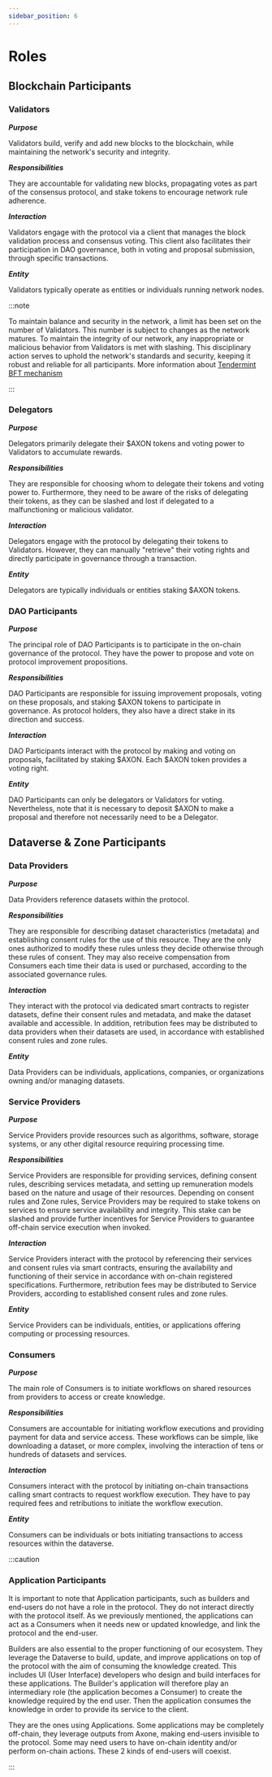 ```yaml
---
sidebar_position: 6
---
```


# Roles

## Blockchain Participants

### Validators

***Purpose***

Validators build, verify and add new blocks to the blockchain, while maintaining the network's security and integrity.

***Responsibilities***

They are accountable for validating new blocks, propagating votes as part of the consensus protocol, and stake tokens to encourage network rule adherence.

***Interaction***

Validators engage with the protocol via a client that manages the block validation process and consensus voting. This client also facilitates their participation in DAO governance, both in voting and proposal submission, through specific transactions.

***Entity***

Validators typically operate as entities or individuals running network nodes.

:::note

To maintain balance and security in the network, a limit has been set on the number of Validators. This number is subject to changes as the network matures.
To maintain the integrity of our network, any inappropriate or malicious behavior from Validators is met with slashing. This disciplinary action serves to uphold the network's standards and security, keeping it robust and reliable for all participants.
More information about [Tendermint BFT mechanism](https://tendermint.com/core/)

:::

### Delegators

***Purpose***

Delegators primarily delegate their $AXON tokens and voting power to Validators to accumulate rewards.

***Responsibilities***

They are responsible for choosing whom to delegate their tokens and voting power to. Furthermore, they need to be aware of the risks of delegating their tokens, as they can be slashed and lost if delegated to a malfunctioning or malicious validator.

***Interaction***

Delegators engage with the protocol by delegating their tokens to Validators. However, they can manually "retrieve" their voting rights and directly participate in governance through a transaction.

***Entity***

Delegators are typically individuals or entities staking $AXON tokens.

### DAO Participants

***Purpose***

The principal role of DAO Participants is to participate in the on-chain governance of the protocol. They have the power to propose and vote on protocol improvement propositions.

***Responsibilities***

DAO Participants are responsible for issuing improvement proposals, voting on these proposals, and staking $AXON tokens to participate in governance. As protocol holders, they also have a direct stake in its direction and success.

***Interaction***

DAO Participants interact with the protocol by making and voting on proposals, facilitated by staking $AXON. Each $AXON token provides a voting right.

***Entity***

DAO Participants can only be delegators or Validators for voting. Nevertheless, note that it is necessary to deposit $AXON to make a proposal and therefore not necessarily need to be a Delegator.

## Dataverse & Zone Participants

### Data Providers

***Purpose***

Data Providers reference datasets within the protocol.

***Responsibilities***

They are responsible for describing dataset characteristics (metadata) and establishing consent rules for the use of this resource. They are the only ones authorized to modify these rules unless they decide otherwise through these rules of consent. They may also receive compensation from Consumers each time their data is used or purchased, according to the associated governance rules.

***Interaction***

They interact with the protocol via dedicated smart contracts to register datasets, define their consent rules and metadata, and make the dataset available and accessible. In addition, retribution fees may be distributed to data providers when their datasets are used, in accordance with established consent rules and zone rules.

***Entity***

Data Providers can be individuals, applications, companies, or organizations owning and/or managing datasets.

### Service Providers

***Purpose***

Service Providers provide resources such as algorithms, software, storage systems, or any other digital resource requiring processing time.

***Responsibilities***

Service Providers are responsible for providing services, defining consent rules, describing services metadata, and setting up remuneration models based on the nature and usage of their resources. Depending on consent rules and Zone rules, Service Providers may be required to stake tokens on services to ensure service availability and integrity. This stake can be slashed and provide further incentives for Service Providers to guarantee off-chain service execution when invoked.

***Interaction***

Service Providers interact with the protocol by referencing their services and consent rules via smart contracts, ensuring the availability and functioning of their service in accordance with on-chain registered specifications. Furthermore, retribution fees may be distributed to Service Providers, according to established consent rules and zone rules.

***Entity***

Service Providers can be individuals, entities, or applications offering computing or processing resources.

### Consumers

***Purpose***

The main role of Consumers is to initiate workflows on shared resources from providers to access or create knowledge.

***Responsibilities***

Consumers are accountable for initiating workflow executions and providing payment for data and service access. These workflows can be simple, like downloading a dataset, or more complex, involving the interaction of tens or hundreds of datasets and services.

***Interaction***

Consumers interact with the protocol by initiating on-chain transactions calling smart contracts to request workflow execution. They have to pay required fees and retributions to initiate the workflow execution.

***Entity***

Consumers can be individuals or bots initiating transactions to access resources within the dataverse.

:::caution

### Application Participants

It is important to note that Application participants, such as builders and end-users do not have a role in the protocol. They do not interact directly with the protocol itself. As we previously mentioned, the applications can act as a Consumers when it needs new or updated knowledge, and link the protocol and the end-user.

Builders are also essential to the proper functioning of our ecosystem. They leverage the Dataverse to build, update, and improve applications on top of the protocol with the aim of consuming the knowledge created. This includes UI (User Interface) developers who design and build interfaces for these applications. The Builder's application will therefore play an intermediary role (the application becomes a Consumer) to create the knowledge required by the end user. Then the application consumes the knowledge in order to provide its service to the client.

They are the ones using Applications. Some applications may be completely off-chain, they leverage outputs from Axone, making end-users invisible to the protocol. Some may need users to have on-chain identity and/or perform on-chain actions. These 2 kinds of end-users will coexist.

:::
